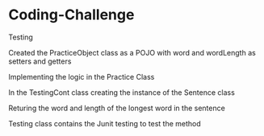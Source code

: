 # Coding-Challenge


Testing

Created the PracticeObject class as a POJO with word and wordLength as setters and getters

Implementing the logic in the Practice Class

In the TestingCont class creating the instance of the Sentence class

Returing the word and length of the longest word in the sentence

Testing class contains the Junit testing to test the method

